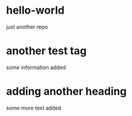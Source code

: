 # hello-world
just another repo

# another test tag
some information added

# adding another heading
some more text added
